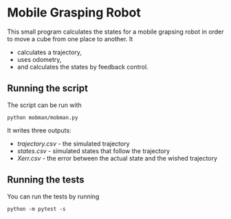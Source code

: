 # Mobile Grasping Robot

This small program calculates the states for a mobile grapsing robot in order
to move a cube from one place to another. It

- calculates a trajectory,
- uses odometry,
- and calculates the states by feedback control.

## Running the script
The script can be run with

    python mobman/mobman.py

It writes three outputs:

- *trajectory.csv* - the simulated trajectory
- *states.csv* - simulated states that follow the trajectory
- *Xerr.csv* - the error between the actual state and the wished trajectory

## Running the tests
You can run the tests by running

    python -m pytest -s

